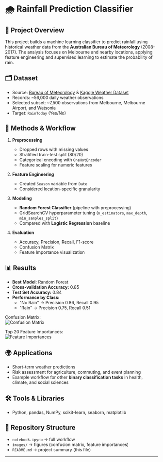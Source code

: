 # 🌧️ Rainfall Prediction Classifier

## 📌 Project Overview
This project builds a machine learning classifier to predict rainfall using historical weather data from the **Australian Bureau of Meteorology** (2008–2017). The analysis focuses on Melbourne and nearby locations, applying feature engineering and supervised learning to estimate the probability of rain.

## 🗂️ Dataset
- Source: [Bureau of Meteorology](http://www.bom.gov.au/climate/dwo/) & [Kaggle Weather Dataset](https://www.kaggle.com/datasets/jsphyg/weather-dataset-rattle-package/)
- Records: ~56,000 daily weather observations
- Selected subset: ~7,500 observations from Melbourne, Melbourne Airport, and Watsonia
- Target: `RainToday` (Yes/No)

## 🔧 Methods & Workflow
1. **Preprocessing**
   - Dropped rows with missing values
   - Stratified train-test split (80/20)
   - Categorical encoding with `OneHotEncoder`
   - Feature scaling for numeric features

2. **Feature Engineering**
   - Created `Season` variable from `Date`
   - Considered location-specific granularity

3. **Modeling**
   - **Random Forest Classifier** (pipeline with preprocessing)
   - GridSearchCV hyperparameter tuning (`n_estimators`, `max_depth`, `min_samples_split`)
   - Compared with **Logistic Regression** baseline

4. **Evaluation**
   - Accuracy, Precision, Recall, F1-score
   - Confusion Matrix
   - Feature Importance visualization

## 📊 Results
- **Best Model:** Random Forest  
- **Cross-validation Accuracy:** 0.85  
- **Test Set Accuracy:** 0.84  
- **Performance by Class:**  
  - "No Rain" → Precision 0.86, Recall 0.95  
  - "Rain" → Precision 0.75, Recall 0.51  

Confusion Matrix:  
![Confusion Matrix](images/confusion_matrix.png)

Top 20 Feature Importances:  
![Feature Importances](images/feature_importances.png)

## 🌍 Applications
- Short-term weather predictions
- Risk assessment for agriculture, commuting, and event planning
- Example workflow for other **binary classification tasks** in health, climate, and social sciences

## 🛠️ Tools & Libraries
- Python, pandas, NumPy, scikit-learn, seaborn, matplotlib

## 📂 Repository Structure
- `notebook.ipynb` → full workflow  
- `images/` → figures (confusion matrix, feature importances)  
- `README.md` → project summary (this file)  

---

